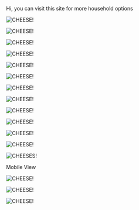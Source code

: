 Hi, you can visit this site for more household options

![CHEESE!](images/screen_view_pics/new_furniture_pic.png)

![CHEESE!](featured_images/featured_pics.png)

![CHEESE!](leatest_images/leatest_text_pic.png)

![CHEESE!](leatest_images/leatest_pic.png)

![CHEESE!](shopex_img/shopex_pics.png)

![CHEESE!](unique_images/unique_pic.png)

![CHEESE!](trending_images/trending_pic.png)

![CHEESE!](trending_images/trending_pic2.png)

![CHEESE!](discount_images/discount_list_pic.png)

![CHEESE!](discount_images/discount_pic.png)

![CHEESE!](background_images/background_pic.png)

![CHEESE!](leatest_blog_images/leatest_blog_pic.png)

![CHEESES!](footer_image/footer_pic.png)


Mobile View

![CHEESE!](featured_images/featured_mobile.png)

![CHEESE!](featured_images/featured_mobile2.png)

![CHEESE!](featured_images/featured_mobile_pic2.png)
